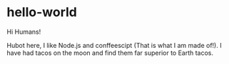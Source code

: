 hello-world
===========

Hi Humans!

Hubot here, I like Node.js and conffeescipt (That is what I am made of!).
I have had tacos on the moon and find them far superior to Earth tacos.
